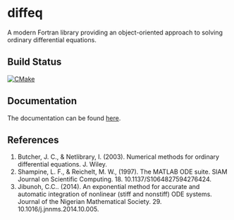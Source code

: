 # diffeq
A modern Fortran library providing an object-oriented approach to solving ordinary differential equations.

## Build Status
[![CMake](https://github.com/jchristopherson/diffeq/actions/workflows/cmake.yml/badge.svg)](https://github.com/jchristopherson/diffeq/actions/workflows/cmake.yml)

## Documentation
The documentation can be found [here](https://jchristopherson.github.io/diffeq/).

## References
1. Butcher, J. C., & Netlibrary, I. (2003). Numerical methods for ordinary differential equations. J. Wiley.
2. Shampine, L. F., & Reichelt, M. W., (1997). The MATLAB ODE suite. SIAM Journal on Scientific Computing. 18. 10.1137/S1064827594276424. 
3. Jibunoh, C.C.. (2014). An exponential method for accurate and automatic integration of nonlinear (stiff and nonstiff) ODE systems. Journal of the Nigerian Mathematical Society. 29. 10.1016/j.jnnms.2014.10.005. 
